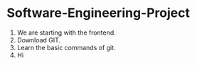 # Software-Engineering-Project

1. We are starting with the frontend.
2. Download GIT.
3. Learn the basic commands of git.
4. Hi
